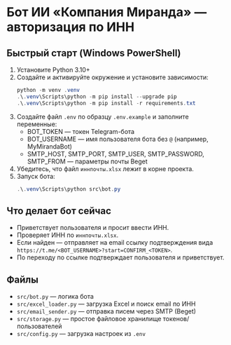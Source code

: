 # Бот ИИ «Компания Миранда» — авторизация по ИНН

## Быстрый старт (Windows PowerShell)
1. Установите Python 3.10+
2. Создайте и активируйте окружение и установите зависимости:
   ```powershell
   python -m venv .venv
   .\.venv\Scripts\python -m pip install --upgrade pip
   .\.venv\Scripts\python -m pip install -r requirements.txt
   ```
3. Создайте файл `.env` по образцу `.env.example` и заполните переменные:
   - BOT_TOKEN — токен Telegram-бота
   - BOT_USERNAME — имя пользователя бота без `@` (например, MyMirandaBot)
   - SMTP_HOST, SMTP_PORT, SMTP_USER, SMTP_PASSWORD, SMTP_FROM — параметры почты Beget
4. Убедитесь, что файл `иннпочты.xlsx` лежит в корне проекта.
5. Запуск бота:
   ```powershell
   .\.venv\Scripts\python src\bot.py
   ```

## Что делает бот сейчас
- Приветствует пользователя и просит ввести ИНН.
- Проверяет ИНН по `иннпочты.xlsx`.
- Если найден — отправляет на email ссылку подтверждения вида `https://t.me/<BOT_USERNAME>?start=CONFIRM_<TOKEN>`.
- По переходу по ссылке подтверждает пользователя и приветствует.

## Файлы
- `src/bot.py` — логика бота
- `src/excel_loader.py` — загрузка Excel и поиск email по ИНН
- `src/email_sender.py` — отправка писем через SMTP (Beget)
- `src/storage.py` — простое файловое хранилище токенов/пользователей
- `src/config.py` — загрузка настроек из `.env` 